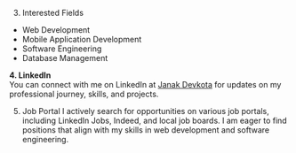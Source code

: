 3. Interested Fields
- Web Development
- Mobile Application Development
- Software Engineering
- Database Management

**4. LinkedIn**  
You can connect with me on LinkedIn at [Janak Devkota](https://www.linkedin.com/authwall?trk=bf&trkInfo=AQFL9KCIm_EUyQAAAZYJ3F2YGyoAtU906bHoQL2JFYKMJ_URHzbxMO3rhAoYE4xne_QRjKhooTunkvEepyJ3_XInZd3aR-Z8tpa30zSUGb0M2IXUZXsImX6mscVTdqP0hRwNqV8=&original_referer=&sessionRedirect=https%3A%2F%2Fnp.linkedin.com%2Fin%2Fjanak-devkota-5a7679236%3Foriginal_referer%3Dhttps%253A%252F%252Fsearch.brave.com%252F) for updates on my professional journey, skills, and projects.

5. Job Portal
I actively search for opportunities on various job portals, including LinkedIn Jobs, Indeed, and local job boards. I am eager to find positions that align with my skills in web development and software engineering.
